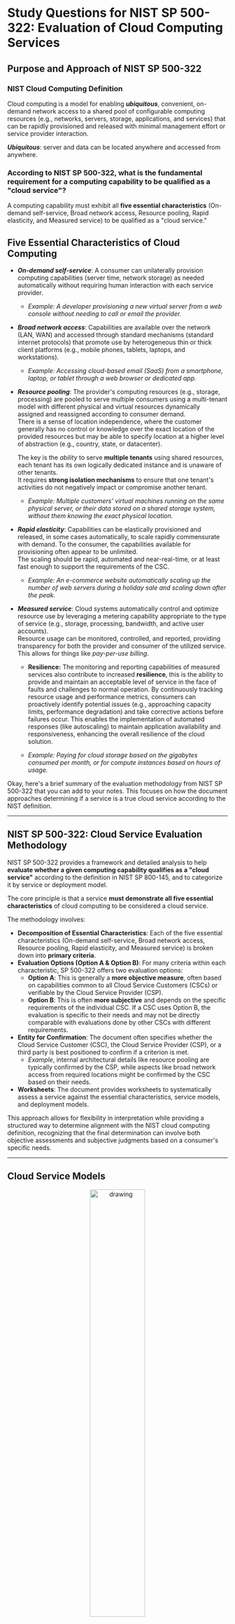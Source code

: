 # Study Questions for NIST SP 500-322: Evaluation of Cloud Computing Services

## Purpose and Approach of NIST SP 500-322

### NIST Cloud Computing Definition
Cloud computing is a model for enabling ***ubiquitous***, convenient, on-demand network access to a shared pool of configurable computing resources (e.g., networks, servers, storage, applications, and services) that can be rapidly provisioned and released with minimal management effort or service provider interaction.

***Ubiquitous***: server and data can be located anywhere and accessed from anywhere.

### According to NIST SP 500-322, what is the fundamental requirement for a computing capability to be qualified as a "cloud service"?
A computing capability must exhibit all **five essential characteristics** (On-demand self-service, Broad network access, Resource pooling, Rapid elasticity, and Measured service) to be qualified as a "cloud service."

## Five Essential Characteristics of Cloud Computing

* ***On-demand self-service***: A consumer can unilaterally provision computing capabilities (server time, network storage) as needed automatically without requiring human interaction with each service provider.
    * *Example: A developer provisioning a new virtual server from a web console without needing to call or email the provider.*

* ***Broad network access***: Capabilities are available over the network (LAN, WAN) and accessed through standard mechanisms (standard internet protocols) that promote use by heterogeneous thin or thick client platforms (e.g., mobile phones, tablets, laptops, and workstations). 
    * *Example: Accessing cloud-based email (SaaS) from a smartphone, laptop, or tablet through a web browser or dedicated app.*

* ***Resource pooling***: The provider's computing resources (e.g., storage, processing) are pooled to serve multiple consumers using a multi-tenant model with different physical and virtual resources dynamically assigned and reassigned according to consumer demand. \
 There is a sense of location independence, where the customer generally has no control or knowledge over the exact location of the provided resources but may be able to specify location at a higher level of abstraction (e.g., country, state, or datacenter). 
 
    The key is the *ability* to serve **multiple tenants** using shared resources, each tenant has its own logically dedicated instance and is unaware of other tenants.\
    It requires **strong isolation mechanisms** to ensure that one tenant's activities do not negatively impact or compromise another tenant.

    * *Example: Multiple customers' virtual machines running on the same physical server, or their data stored on a shared storage system, without them knowing the exact physical location.*

* ***Rapid elasticity***: Capabilities can be elastically provisioned and released, in some cases automatically, to scale rapidly commensurate with demand. To the consumer, the capabilities available for provisioning often appear to be unlimited.\
The scaling should be rapid, automated and near-real-time, or at least fast enough to support the requirements of the CSC.

    * *Example: An e-commerce website automatically scaling up the number of web servers during a holiday sale and scaling down after the peak.*

* ***Measured service***: Cloud systems automatically control and optimize resource use by leveraging a metering capability appropriate to the type of service (e.g., storage, processing, bandwidth, and active user accounts). \
Resource usage can be monitored, controlled, and reported, providing transparency for both the provider and consumer of the utilized service. \
This allows for things like *pay-per-use billing*.

    * **Resilience:** The monitoring and reporting capabilities of measured services also contribute to increased **resilience**, this is the ability to provide and maintain an acceptable level of service in the face of faults and challenges to normal operation.
    By continuously tracking resource usage and performance metrics, consumers can proactively identify potential issues (e.g., approaching capacity limits, performance degradation) and take corrective actions before failures occur. This enables the implementation of automated responses (like autoscaling) to maintain application availability and responsiveness, enhancing the overall resilience of the cloud solution.

    * *Example: Paying for cloud storage based on the gigabytes consumed per month, or for compute instances based on hours of usage.*

Okay, here's a brief summary of the evaluation methodology from NIST SP 500-322 that you can add to your notes. This focuses on how the document approaches determining if a service is a true cloud service according to the NIST definition.

---

## NIST SP 500-322: Cloud Service Evaluation Methodology

NIST SP 500-322 provides a framework and detailed analysis to help **evaluate whether a given computing capability qualifies as a "cloud service"** according to the definition in NIST SP 800-145, and to categorize it by service or deployment model. 

The core principle is that a service **must demonstrate all five essential characteristics** of cloud computing to be considered a cloud service.

The methodology involves:

* **Decomposition of Essential Characteristics**: Each of the five essential characteristics (On-demand self-service, Broad network access, Resource pooling, Rapid elasticity, and Measured service) is broken down into **primary criteria**.
* **Evaluation Options (Option A & Option B)**: For many criteria within each characteristic, SP 500-322 offers two evaluation options:
    * **Option A**: This is generally a **more objective measure**, often based on capabilities common to all Cloud Service Customers (CSCs) or verifiable by the Cloud Service Provider (CSP).
    * **Option B**: This is often **more subjective** and depends on the specific requirements of the individual CSC. If a CSC uses Option B, the evaluation is specific to their needs and may not be directly comparable with evaluations done by other CSCs with different requirements.
* **Entity for Confirmation**: The document often specifies whether the Cloud Service Customer (CSC), the Cloud Service Provider (CSP), or a third party is best positioned to confirm if a criterion is met. 
    * *Example*, internal architectural details like resource pooling are typically confirmed by the CSP, while aspects like broad network access from required locations might be confirmed by the CSC based on their needs.
* **Worksheets**: The document provides worksheets to systematically assess a service against the essential characteristics, service models, and deployment models.

This approach allows for flexibility in interpretation while providing a structured way to determine alignment with the NIST cloud computing definition, recognizing that the final determination can involve both objective assessments and subjective judgments based on a consumer's specific needs.

---

## Cloud Service Models

<center><img src="./images/service_models.png" alt="drawing" width="50%"/></center>
<center><span>Roles and responsibility of both roles are shown in blue and red</h5></center>
<br>

* ***Software as a Service (SaaS):*** Consumer use the provider's applications running on a cloud infrastructure.

    **Consumers** control is typically limited to application configuration. \
    **Provider** manages almost everything: application, OS, servers, storage, and networking.

    The applications are **accessible from various client devices** through either a thin client interface (like a web browser) or a program interface.
    
    * *Example: Google Workspace, Salesforce, Microsoft 365 (web versions).*
* ***Platform as a Service (PaaS):*** Consumer can deploy applications onto the provider cloud infrastructure.

    **Consumers** control the applications they deploy and can configure the environment settings. \
    **Provider** control OS, physical and virtualization layer.
    
    * *Example: AWS Elastic Beanstalk, Google App Engine, Heroku.*
* ***Infrastructure as a Service (IaaS)*:** Delivers fundamental computing resources like virtual machines, storage, and networks.

    **Consumers** manage the applications, OS, and have some control over networking components (like firewalls). \
    **Provider** manages the physical and virtualization layer.

    * *Example: Amazon EC2, Microsoft Azure Virtual Machines, Google Compute Engine.*

## Cloud Deployment Models

* **Public Cloud:** Services offered over the public internet and available to anyone who wants to purchase them.
    * *Examples: Amazon Web Services (AWS), Microsoft Azure, Google Cloud Platform (GCP).*
    
* **Private Cloud:** Cloud infrastructure operated solely for a single organization. It can be managed by the organization or a third party and may exist on-premises, so it is directly managed by the organization, or off-premises, so the organization typically have less control over the infrastructure. 
    * *Example: A company's internal data center running cloud technologies (like OpenStack or VMware vCloud) exclusively for its own business units.*

* **Hybrid Cloud:** A composition of two or more distinct cloud infrastructures (private, community, or public) bounded together by standardized or proprietary technology enabling data and application portability (e.g., cloud bursting for load balancing or workload migration). 
    * *Example: An organization uses its private cloud for sensitive data and core applications, but uses a public cloud for development/testing, disaster recovery, or to handle peak loads.*

* **Community Cloud:** Cloud infrastructure shared by several organizations and supports a specific community that has shared concerns (e.g., mission, security requirements, policy, and compliance considerations). It may be managed by the organizations or a third party. 
    * *Example: A cloud platform built for exclusive use by several government agencies to share specific applications and data related to a common mission, or a cloud for universities in a specific research field.*

